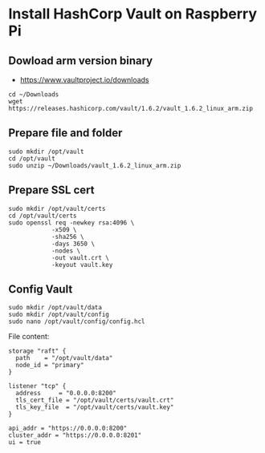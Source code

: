 # Install HashCorp Vault on Raspberry Pi

## Dowload arm version binary
* https://www.vaultproject.io/downloads
```
cd ~/Downloads
wget https://releases.hashicorp.com/vault/1.6.2/vault_1.6.2_linux_arm.zip
```

## Prepare file and folder
```
sudo mkdir /opt/vault
cd /opt/vault
sudo unzip ~/Downloads/vault_1.6.2_linux_arm.zip
```

## Prepare SSL cert
```
sudo mkdir /opt/vault/certs
cd /opt/vault/certs
sudo openssl req -newkey rsa:4096 \
            -x509 \
            -sha256 \
            -days 3650 \
            -nodes \
            -out vault.crt \
            -keyout vault.key
```

## Config Vault
```
sudo mkdir /opt/vault/data
sudo mkdir /opt/vault/config
sudo nano /opt/vault/config/config.hcl
```
File content:
```
storage "raft" {
  path    = "/opt/vault/data"
  node_id = "primary"
}

listener "tcp" {
  address     = "0.0.0.0:8200"
  tls_cert_file = "/opt/vault/certs/vault.crt"
  tls_key_file  = "/opt/vault/certs/vault.key"
}

api_addr = "https://0.0.0.0:8200"
cluster_addr = "https://0.0.0.0:8201"
ui = true
```